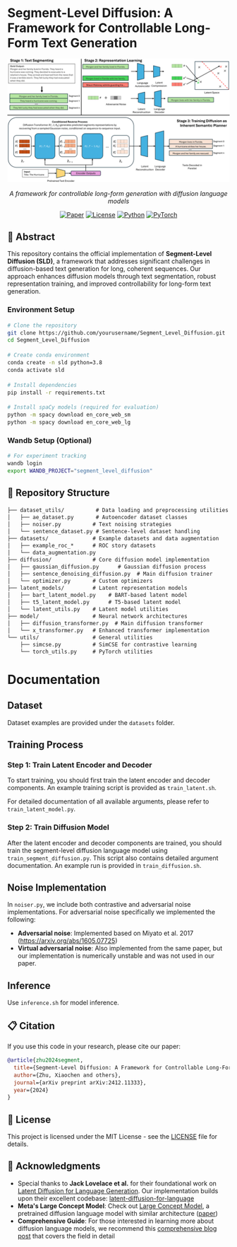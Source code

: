 # Segment-Level Diffusion: A Framework for Controllable Long-Form Text Generation

<div align="center">

![Segment-Level Diffusion](img/main.png)

*A framework for controllable long-form generation with diffusion language models*

[![Paper](https://img.shields.io/badge/arXiv-2412.11333-b31b1b.svg)](https://arxiv.org/abs/2412.11333)
[![License](https://img.shields.io/badge/License-MIT-blue.svg)](LICENSE)
[![Python](https://img.shields.io/badge/Python-3.8+-green.svg)](https://python.org)
[![PyTorch](https://img.shields.io/badge/PyTorch-2.3+-orange.svg)](https://pytorch.org)

</div>

## 📖 Abstract

This repository contains the official implementation of **Segment-Level Diffusion (SLD)**, a framework that addresses significant challenges in diffusion-based text generation for long, coherent sequences. Our approach enhances diffusion models through text segmentation, robust representation training, and improved controllability for long-form text generation.

### Environment Setup

```bash
# Clone the repository
git clone https://github.com/yourusername/Segment_Level_Diffusion.git
cd Segment_Level_Diffusion

# Create conda environment
conda create -n sld python=3.8
conda activate sld

# Install dependencies
pip install -r requirements.txt

# Install spaCy models (required for evaluation)
python -m spacy download en_core_web_sm
python -m spacy download en_core_web_lg
```

### Wandb Setup (Optional)
```bash
# For experiment tracking
wandb login
export WANDB_PROJECT="segment_level_diffusion"
```

## 📂 Repository Structure

```
├── dataset_utils/          # Data loading and preprocessing utilities
│   ├── ae_dataset.py       # Autoencoder dataset classes
│   ├── noiser.py          # Text noising strategies
│   └── sentence_dataset.py # Sentence-level dataset handling
├── datasets/              # Example datasets and data augmentation
│   ├── example_roc_*      # ROC story datasets
│   └── data_augmentation.py
├── diffusion/             # Core diffusion model implementation
│   ├── gaussian_diffusion.py      # Gaussian diffusion process
│   ├── sentence_denoising_diffusion.py  # Main diffusion trainer
│   └── optimizer.py       # Custom optimizers
├── latent_models/         # Latent representation models
│   ├── bart_latent_model.py    # BART-based latent model
│   ├── t5_latent_model.py      # T5-based latent model
│   └── latent_utils.py    # Latent model utilities
├── model/                 # Neural network architectures
│   ├── diffusion_transformer.py  # Main diffusion transformer
│   └── x_transformer.py   # Enhanced transformer implementation
└── utils/                 # General utilities
    ├── simcse.py          # SimCSE for contrastive learning
    └── torch_utils.py     # PyTorch utilities
```
# Documentation

## Dataset
Dataset examples are provided under the `datasets` folder.

## Training Process

### Step 1: Train Latent Encoder and Decoder
To start training, you should first train the latent encoder and decoder components. An example training script is provided as `train_latent.sh`.

For detailed documentation of all available arguments, please refer to `train_latent_model.py`.

### Step 2: Train Diffusion Model
After the latent encoder and decoder components are trained, you should train the segment-level diffusion language model using `train_segment_diffusion.py`. This script also contains detailed argument documentation. An example run is provided in `train_diffusion.sh`.

## Noise Implementation
In `noiser.py`, we include both contrastive and adversarial noise implementations. For adversarial noise specifically we implemented the following:
- **Adversarial noise**: Implemented based on Miyato et al. 2017 (https://arxiv.org/abs/1605.07725)
- **Virtual adversarial noise**: Also implemented from the same paper, but our implementation is numerically unstable and was not used in our paper.

## Inference
Use `inference.sh` for model inference.

## 📋 Citation

If you use this code in your research, please cite our paper:

```bibtex
@article{zhu2024segment,
  title={Segment-Level Diffusion: A Framework for Controllable Long-Form Generation with Diffusion Language Models},
  author={Zhu, Xiaochen and others},
  journal={arXiv preprint arXiv:2412.11333},
  year={2024}
}
```

## 📄 License

This project is licensed under the MIT License - see the [LICENSE](LICENSE) file for details.

## 🔗 Acknowledgments

- Special thanks to **Jack Lovelace et al.** for their foundational work on [Latent Diffusion for Language Generation](https://arxiv.org/pdf/2212.09462). Our implementation builds upon their excellent codebase: [latent-diffusion-for-language](https://github.com/justinlovelace/latent-diffusion-for-language)
- **Meta's Large Concept Model**: Check out [Large Concept Model](https://github.com/facebookresearch/large_concept_model), a pretrained diffusion language model with similar architecture ([paper](https://arxiv.org/pdf/2412.08821))
- **Comprehensive Guide**: For those interested in learning more about diffusion language models, we recommend this [comprehensive blog post](https://spacehunterinf.github.io/blog/2025/diffusion-language-models/) that covers the field in detail

